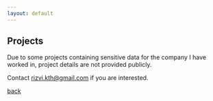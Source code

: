 ```yaml
---
layout: default
---
```


## Projects


Due to some projects containing sensitive data for the company I have worked in, project details are not provided publicly.

Contact [rizvi.kth@gmail.com](mailto:rizvi.kth@gmail.com) if you are interested.



[back](./)
